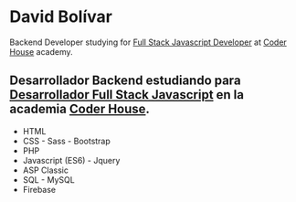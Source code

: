 # David Bolívar

Backend Developer studying for [Full Stack Javascript Developer](https://www.coderhouse.com/online/carrera-online-desarrollo-fullstack) at [Coder House](https://www.coderhouse.com) academy.

Desarrollador Backend estudiando para [Desarrollador Full Stack Javascript](https://www.coderhouse.com/online/carrera-online-desarrollo-fullstack) en la academia [Coder House](https://www.coderhouse.com).
---
- HTML
- CSS - Sass - Bootstrap
- PHP
- Javascript (ES6) - Jquery
- ASP Classic
- SQL - MySQL
- Firebase
